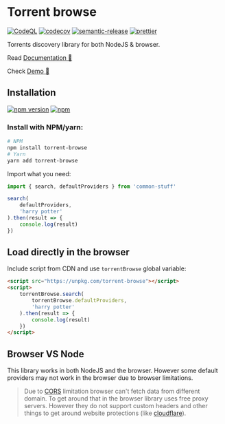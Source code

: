# Torrent browse

[![CodeQL](https://github.com/KiraLT/torrent-browse/actions/workflows/codeql-analysis.yml/badge.svg)](https://github.com/KiraLT/torrent-browse/actions/workflows/codeql-analysis.yml)
[![codecov](https://codecov.io/gh/KiraLT/torrent-browse/branch/main/graph/badge.svg)](https://codecov.io/gh/KiraLT/torrent-browse)
[![semantic-release](https://img.shields.io/badge/%20%20%F0%9F%93%A6%F0%9F%9A%80-semantic--release-e10079.svg)](https://github.com/semantic-release/semantic-release)
[![prettier](https://img.shields.io/badge/code_style-prettier-ff69b4.svg)](https://github.com/prettier/prettier)

Torrents discovery library for both NodeJS & browser.

Read [Documentation 📘](https://kiralt.github.io/torrent-browse/)

Check [Demo 🎁](https://kiralt.github.io/torrent-browse/demo/)


## Installation

[![npm version](https://badge.fury.io/js/torrent-browse.svg)](https://www.npmjs.com/package/torrent-browse)
[![npm](https://img.shields.io/npm/dt/torrent-browse)](https://www.npmjs.com/package/torrent-browse)

### Install with NPM/yarn:

```bash
# NPM
npm install torrent-browse
# Yarn
yarn add torrent-browse
```

Import what you need:

```typescript
import { search, defaultProviders } from 'common-stuff'

search(
    defaultProviders,
    'harry potter'
).then(result => {
    console.log(result)
})
```

## Load directly in the browser

Include script from CDN and use `torrentBrowse` global variable:

```html
<script src="https://unpkg.com/torrent-browse"></script>
<script>
    torrentBrowse.search(
        torrentBrowse.defaultProviders,
        'harry potter'
    ).then(result => {
        console.log(result)
    })
</script>
```

## Browser VS Node

This library works in both NodeJS and the browser. However some default providers may not work in the browser due to browser limitations. 

> Due to [CORS](https://developer.mozilla.org/en-US/docs/Web/HTTP/CORS) limitation browser can't fetch data from different domain. To get around that in the browser library uses free proxy servers. However they do not support custom headers and other things to get around website protections (like [cloudflare](https://www.cloudflare.com/)).